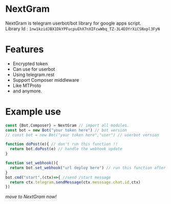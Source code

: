 # NextGram
NextGram is telegram userbot/bot library for google apps script.    
Library Id : `1nw1kzidJBX1DkYPFucpuEhX7nXIFcwWbq_TZ-3L4EOYrXiCSNxpl3FyN`
# Features 
- Encrypted token 
- Can use for userbot 
- Using telegram.rest 
- Support Composer middleware 
- Like MTProto 
- and anymore.
# Example use
```js 
const {Bot,Composer} = NextGram // import all modules. 
const bot = new Bot("your token here") // bot version 
// const bot = new Bot("your token here","user") // userbot version 

function doPost(e){ // don't run this function !!
  return bot.doPost(e) // handle the webhook update
}

function set_webhook(){
  return bot.set_webhook("url deploy here") // run this function after deploying.
}
bot.cmd("start",(ctx)=>{ //send /start message
  return ctx.telegram.sendMessage(ctx.messsage.chat.id,ctx)
})

```
_move to NextGram now!_
